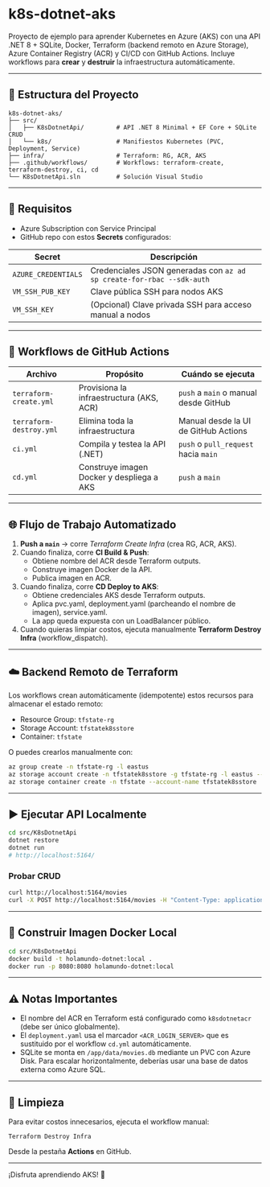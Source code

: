 # k8s-dotnet-aks

Proyecto de ejemplo para aprender Kubernetes en Azure (AKS) con una API .NET 8 + SQLite, Docker, Terraform (backend remoto en Azure Storage), Azure Container Registry (ACR) y CI/CD con GitHub Actions. Incluye workflows para **crear** y **destruir** la infraestructura automáticamente.

---

## 🧱 Estructura del Proyecto

```
k8s-dotnet-aks/
├── src/
│   ├── K8sDotnetApi/         # API .NET 8 Minimal + EF Core + SQLite CRUD
│   └── k8s/                  # Manifiestos Kubernetes (PVC, Deployment, Service)
├── infra/                    # Terraform: RG, ACR, AKS
├── .github/workflows/        # Workflows: terraform-create, terraform-destroy, ci, cd
└── K8sDotnetApi.sln          # Solución Visual Studio
```

---

## 🔐 Requisitos

- Azure Subscription con Service Principal
- GitHub repo con estos **Secrets** configurados:

| Secret              | Descripción                                                     |
|---------------------|------------------------------------------------------------------|
| `AZURE_CREDENTIALS` | Credenciales JSON generadas con `az ad sp create-for-rbac --sdk-auth` |
| `VM_SSH_PUB_KEY`    | Clave pública SSH para nodos AKS                                |
| `VM_SSH_KEY`        | (Opcional) Clave privada SSH para acceso manual a nodos         |

---

## 🚀 Workflows de GitHub Actions

| Archivo                   | Propósito                               | Cuándo se ejecuta                           |
|---------------------------|------------------------------------------|----------------------------------------------|
| `terraform-create.yml`    | Provisiona la infraestructura (AKS, ACR) | `push` a `main` o manual desde GitHub        |
| `terraform-destroy.yml`   | Elimina toda la infraestructura          | Manual desde la UI de GitHub Actions         |
| `ci.yml`                  | Compila y testea la API (.NET)           | `push` o `pull_request` hacia `main`         |
| `cd.yml`                  | Construye imagen Docker y despliega a AKS| `push` a `main`                              |

---

## 🌐 Flujo de Trabajo Automatizado

1. **Push a `main`** → corre *Terraform Create Infra* (crea RG, ACR, AKS).
2. Cuando finaliza, corre **CI Build & Push**:
   - Obtiene nombre del ACR desde Terraform outputs.
   - Construye imagen Docker de la API.
   - Publica imagen en ACR.
3. Cuando finaliza, corre **CD Deploy to AKS**:
   - Obtiene credenciales AKS desde Terraform outputs.
   - Aplica pvc.yaml, deployment.yaml (parcheando el nombre de imagen), service.yaml.
   - La app queda expuesta con un LoadBalancer público.
4. Cuando quieras limpiar costos, ejecuta manualmente **Terraform Destroy Infra** (workflow_dispatch).

---

## ☁️ Backend Remoto de Terraform

Los workflows crean automáticamente (idempotente) estos recursos para almacenar el estado remoto:

- Resource Group: `tfstate-rg`
- Storage Account: `tfstatek8sstore`
- Container: `tfstate`

O puedes crearlos manualmente con:

```bash
az group create -n tfstate-rg -l eastus
az storage account create -n tfstatek8sstore -g tfstate-rg -l eastus --sku Standard_LRS
az storage container create -n tfstate --account-name tfstatek8sstore
```

---

## ▶️ Ejecutar API Localmente

```bash
cd src/K8sDotnetApi
dotnet restore
dotnet run
# http://localhost:5164/
```

### Probar CRUD

```bash
curl http://localhost:5164/movies
curl -X POST http://localhost:5164/movies -H "Content-Type: application/json" -d '{"title":"Matrix","year":1999}'
```

---

## 🐳 Construir Imagen Docker Local

```bash
cd src/K8sDotnetApi
docker build -t holamundo-dotnet:local .
docker run -p 8080:8080 holamundo-dotnet:local
```

---

## ⚠️ Notas Importantes

- El nombre del ACR en Terraform está configurado como `k8sdotnetacr` (debe ser único globalmente).
- El `deployment.yaml` usa el marcador `<ACR_LOGIN_SERVER>` que es sustituido por el workflow `cd.yml` automáticamente.
- SQLite se monta en `/app/data/movies.db` mediante un PVC con Azure Disk. Para escalar horizontalmente, deberías usar una base de datos externa como Azure SQL.

---

## 🧹 Limpieza

Para evitar costos innecesarios, ejecuta el workflow manual:

```
Terraform Destroy Infra
```

Desde la pestaña **Actions** en GitHub.

---

¡Disfruta aprendiendo AKS! 💪